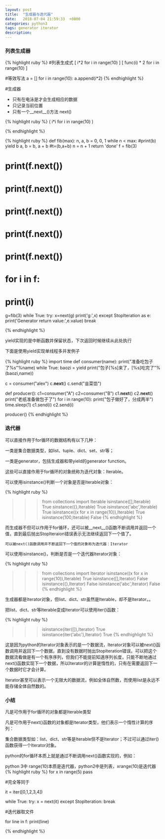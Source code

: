 ```yaml
---
layout: post
title:  "生成器与迭代器"
date:   2018-07-04 21:59:33  +0800
categories: python3
tags: generator iterator
description: 
---
```

### 列表生成器

{% highlight ruby %}
#列表生成式
[ i*2 for i in range(10) ]
[ func(i) * 2 for i in range(10) ]

#等效写法
a = []
for i in range(10):
	a.append(i*2)
{% endhighlight %}

#生成器 

* 只有在电泳是才会生成相应的数据
* 只记录当前位置
* 只有一个__next__()方法  next()

{% highlight ruby %}
( i*i for i in range(10) )

{% endhighlight %}

{% highlight ruby %}
def fib(max):
    n, a, b = 0, 0, 1
    while n < max:
        #print(b)
        yield b
        a, b = b, a + b
        #t=(b,a+b)
        n = n + 1
    return 'done'
f = fib(3)
# print(f.__next__())
# print(f.__next__())
# print(f.__next__())
# print(f.__next__())
# print(f.__next__())
# for i in f:
#     print(i)
g=fib(3)
while True:
    try:
        x=next(g)
        print('g:',x)
    except StopIteration as e:
        print('Generator return value:',e.value)
        break

{% endhighlight %}

yield实现的是中断函数并保留状态，下次返回时候继续从此处执行

下面是使用yield实现单线程多并发例子

{% highlight ruby %}
import time
def consumer(name):
    print("准备吃包子了%s"%name)
    while True:
        baozi = yield
        print("包子[%s]来了，[%s]吃完了"%(baozi,name))

c = consumer("alex")
c.__next__()
c.send("韭菜馅")

def producer():
    c1=consumer("A")
    c2=consumer("B")
    c1.__next__()
    c2.__next__()
    print("老纸准备做包子了")
    for i in range(10):
        print("包子做好了，分成两半")
        time.sleep(1)
        c1.send(i)
        c2.send(i)

producer()
{% endhighlight %}

### 迭代器

可以直接作用于for循环的数据结构有以下几种：

一类是集合数据类型，如list、tuple、dict、set、str等；

一类是generator，包括生成器和带yield的generator function。

这些可以直接作用于for循环的对象统称为迭代对象：Iterable。

可以使用isinstance()判断一个对象是否是Iterable对象：

{% highlight ruby %}
>>> from collections import Iterable
>>> isinstance([],Iterable)
True
sinstance({},Iterable)
True
>>> isinstance('abc',Iterable)
True
>>> isinstance((x for x in range(10)),Iterable)
True
>>> isinstance(100,Iterable)
False
{% endhighlight %}

而生成器不但可以作用于for循环，还可以被__next__()函数不断调用并返回一个值，直到最后抛出StopIteraion错误表示无法继续返回下一个值了。

	可以被next()函数调用并不断返回下一个值的对象称为迭代器：Iterator

可以使用isinstance()，判断是否是一个迭代器Iterator对象：

{% highlight ruby %}
>>> from collections import Iterator
>>> isinstance((x for x in range(10)),Iterable)
True
>>> isinstance([],Iterator)
False
>>> isinstance({},Iterator)
False
>>> isinstance('abc',Iterator)
False
{% endhighlight %}

生成器都是Iterator对象，但list、dict、str虽然是Iterable，却不是Iterator。。

把list、dict、str等Iterable变成Iterator可以使用iter()函数：

{% highlight ruby %}
>>> isinstance(iter([]),Iterator)
True
>>> isinstance(iter('abc'),Iterator)
True
{% endhighlight %}

这是因为python的Iterator对象表示的是一个数据流，Iterator对象可以被next()函数调用并返回下一个数据，直到没有数据时抛出StopIteration错误。可以把这个数据流看做是有一个有序序列，但我们不能提前知道序列长度，只能不断地通过next()函数实现下一个数据，所以Iterator的计算是惰性的，只有在需要返回下一个数据时它才会计算。

Iterator甚至可以表示一个无限大的数据流，例如全体自然数，而使用list是永远不能存储全体自然数的。

### 小结

凡是可作用于for循环的对象都是Iterable类型

凡是可作用于next()函数的对象都是Iterator类型，他们表示一个惰性计算的序列：

集合数据类型如：list、dict、str等是Iterable但不是Iterator；不过可以通过iter()函数获得一个Iterator对象。

python的for循环本质上就是通过不断调用next()函数实现的，例如：

python 3中 range(10)本质是迭代器，python2中是列表，xrange(10)是迭代器
{% highlight ruby %}
for x in range(5)
	pass

#完全等同于

it = iter([0,1,2,3,4])

while True:
	try:
		x = next(it)
	except StopIteration:
		break

#迭代器取文件

for line in f:
	print(line)

{% endhighlight %}
